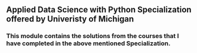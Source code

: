 ## Applied Data Science with Python Specialization offered by Univeristy of Michigan

### This module contains the solutions from the courses that I have completed in the above mentioned Specialization.
